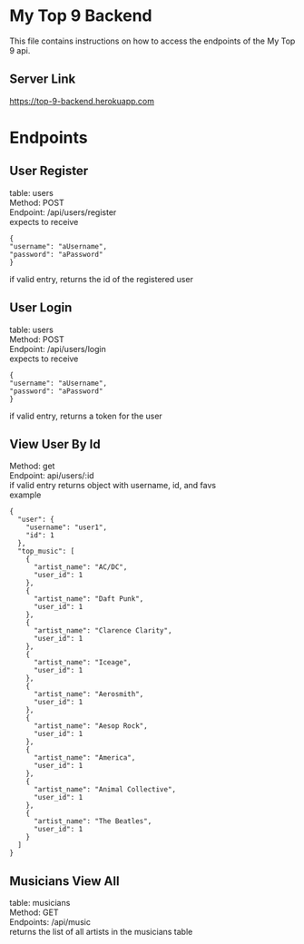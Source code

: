 # My Top 9 Backend

This file contains instructions on how to access the endpoints of the My Top 9 api.

## Server Link
https://top-9-backend.herokuapp.com
# Endpoints

## User Register  

table: users  
Method: POST  
Endpoint: /api/users/register  
expects to receive  
```
{
"username": "aUsername",
"password": "aPassword"
}
```
if valid entry, returns the id of the registered user  
## User Login
table: users  
Method: POST  
Endpoint: /api/users/login  
expects to receive  
```
{
"username": "aUsername",
"password": "aPassword"
}
```
if valid entry, returns a token for the user  

## View User By Id
Method: get  
Endpoint: api/users/:id  
if valid entry returns object with username, id, and favs    
example  
```
{
  "user": {
    "username": "user1",
    "id": 1
  },
  "top_music": [
    {
      "artist_name": "AC/DC",
      "user_id": 1
    },
    {
      "artist_name": "Daft Punk",
      "user_id": 1
    },
    {
      "artist_name": "Clarence Clarity",
      "user_id": 1
    },
    {
      "artist_name": "Iceage",
      "user_id": 1
    },
    {
      "artist_name": "Aerosmith",
      "user_id": 1
    },
    {
      "artist_name": "Aesop Rock",
      "user_id": 1
    },
    {
      "artist_name": "America",
      "user_id": 1
    },
    {
      "artist_name": "Animal Collective",
      "user_id": 1
    },
    {
      "artist_name": "The Beatles",
      "user_id": 1
    }
  ]
}
```
## Musicians View All
table: musicians  
Method: GET  
Endpoints: /api/music  
returns the list of all artists in the musicians table  
